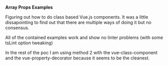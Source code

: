 **Array Props Examples**

Figuring out how to do class based Vue.js components.  It was a little dissapointing to find out that there are multiple ways of doing it but no consensus.

All of the contained examples work and show no linter problems (with some tsLint option tweaking)

In the rest of the poc I am using method 2 with the vue-class-component and the vue-property-decorator because it seems to be the cleanest.